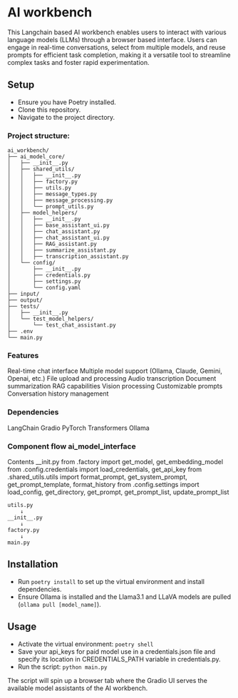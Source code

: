 # AI workbench 

This Langchain based AI workbench enables users to interact with various language models (LLMs) through a browser based interface. Users can engage in real-time conversations, select from multiple models, and reuse prompts for efficient task completion, making it a versatile tool to streamline complex tasks and foster rapid experimentation.

## Setup

- Ensure you have Poetry installed.
- Clone this repository.
- Navigate to the project directory.

### Project structure:
```
ai_workbench/
├── ai_model_core/
│   ├── __init__.py
│   ├── shared_utils/
│   │   ├── __init__.py
│   │   ├── factory.py
│   │   ├── utils.py
│   │   ├── message_types.py
│   │   ├── message_processing.py
│   │   └── prompt_utils.py
│   ├── model_helpers/
│   │   ├── __init__.py
│   │   ├── base_assistant_ui.py
│   │   ├── chat_assistant.py
│   │   ├── chat_assistant_ui.py
│   │   ├── RAG_assistant.py
│   │   ├── summarize_assistant.py
│   │   ├── transcription_assistant.py
│   └── config/
│       ├── __init__.py
│       ├── credentials.py
│       ├── settings.py
│       └── config.yaml
├── input/
├── output/
├── tests/
│   ├── __init__.py
│   └── test_model_helpers/
│       └── test_chat_assistant.py
├── .env
└── main.py
```
### Features

Real-time chat interface
Multiple model support (Ollama, Claude, Gemini, Openai, etc.)
File upload and processing
Audio transcription
Document summarization
RAG capabilities
Vision processing
Customizable prompts
Conversation history management

### Dependencies
LangChain
Gradio
PyTorch
Transformers
Ollama

### Component flow ai_model_interface
Contents __init.py
from .factory import get_model, get_embedding_model
from .config.credentials import load_credentials, get_api_key
from .shared_utils.utils import format_prompt, get_system_prompt, get_prompt_template, format_history
from .config.settings import load_config, get_directory, get_prompt, get_prompt_list, update_prompt_list
```
utils.py
    ↓
__init__.py
    ↓
factory.py
    ↓
main.py
```

## Installation

- Run `poetry install` to set up the virtual environment and install dependencies.
- Ensure Ollama is installed and the Llama3.1 and LLaVA models are pulled (`ollama pull [model_name]`).

## Usage

- Activate the virtual environment: `poetry shell`
- Save your api_keys for paid model use in a credentials.json file and specify its location in CREDENTIALS_PATH variable in credentials.py.
- Run the script: `python main.py`

The script will spin up a browser tab where the Gradio UI serves the available model assistants of the AI workbench.